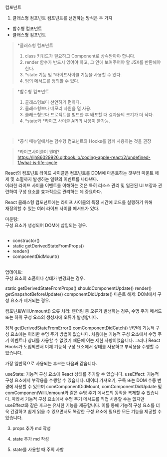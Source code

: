 컴포넌트

1. 클래스형 컴포넌트
   컴포넌트를 선언하는 방식은 두 가지

- 함수형 컴포넌트
- 클래스형 컴포넌트

> \*클래스형 컴포넌트<br>
>
> 1.  class 키워드가 필요하고 Component로 상속받아야 합니다.<br>
> 2.  render 함수가 반드시 있어야 하고, 그 안에 보여주어야 할 JSX를 반환해야한다.<br>
> 3.  *state 기능 및 *라이프사이클 기능을 사용할 수 있다.<br>
> 4.  임의 메서드를 정의할 수 있다.<br>

> \*함수형 컴포넌트
>
> 1.  클래스형보다 선언하기 편하다.
> 2.  클래스형보다 메모리 자원을 덜 사용.
> 3.  클래스형보다 프로젝트를 빌드한 후 배포할 때 결과물의 크기가 더 작다.
> 4.  *state와 *라이프 사이클 API의 사용이 불가능.

<br>

> \*공식 매뉴얼에서는 함수형 컴포넌트와 Hooks를 함께 사용하는 것을 권장

> \*라이프사이클이 뭔데?<br>
> https://ljh86029926.gitbook.io/coding-apple-react/2/undefined-1/what-is-life-cycle

React의 컴포넌트 라이프 사이클은 컴포넌트를 DOM에 마운트하는 것부터 마운트 해제 및 소멸까지 발생하는 일련의 이벤트를 나타낸다.<br>이러한 라이프 사이클 이벤트를 이해하는 것은 특히 리소스 관리 및 일관된 UI 보장과 관련하여 구성 요소를 효과적으로 관리하는 데 중요하다.

React 클래스형 컴포넌트에는 라이프 사이클의 특정 시간에 코드를 실행하기 위해 <br>
재정의할 수 있는 여러 라이프 사이클 메서드가 있다.

마운팅: <br>구성 요소가 생성되어 DOM에 삽입되는 경우.
<br><br>

- constructor()
- static getDerivedStateFromProps()
- render()
- componentDidMount()
  <br><br>

업데이트:<br> 구성 요소의 소품이나 상태가 변경되는 경우.

static getDerivedStateFromProps()
shouldComponentUpdate()
render()
getSnapshotBeforeUpdate()
componentDidUpdate()
마운트 해제: DOM에서 구성 요소가 제거되는 경우.

컴포넌트WillUnmount()
오류 처리: 렌더링 중 오류가 발생하는 경우, 수명 주기 메서드 또는 하위 구성 요소의 생성자에 오류가 발생합니다.

정적 getDerivedStateFromError()
comComponentDidCatch()
반면에 기능적 구성 요소에는 이러한 수명 주기 방법이 없습니다. 처음에는 기능적 구성 요소에서 수명 주기 이벤트나 상태를 사용할 수 없었기 때문에 이는 제한 사항이었습니다. 그러나 React Hooks가 도입되면서 이제 기능적 구성 요소에서 상태를 사용하고 부작용을 수행할 수 있습니다.

가장 일반적으로 사용되는 후크는 다음과 같습니다.

useState: 기능적 구성 요소에 React 상태를 추가할 수 있습니다.
useEffect: 기능적 구성 요소에서 부작용을 수행할 수 있습니다. 데이터 가져오기, 구독 또는 DOM 수동 변경에 사용할 수 있으며 comComponentDidMount, comComponentDidUpdate 및 comComponentWillUnmount와 같은 수명 주기 메서드의 동작을 복제할 수 있습니다.
따라서 기능적 구성 요소에서 수명 주기 메서드를 직접 사용할 수는 없지만 useEffect와 같은 후크는 유사한 기능을 제공합니다. 이를 통해 기능적 구성 요소를 더욱 간결하고 쉽게 읽을 수 있으면서도 복잡한 구성 요소에 필요한 모든 기능을 제공할 수 있습니다.

3. props
   추가 md 작성

4. state
   추가 md 작성

5. state를 사용할 때 주의 사항
